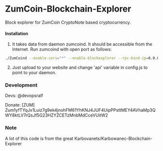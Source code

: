 # ZumCoin-Blockchain-Explorer
Block explorer for ZumCoin CryptoNote based cryptocurrency.

#### Installation

1) It takes data from daemon zumcoind. It should be accessible from the Internet. Run zumcoind with open port as follows:
```bash
./ZumCoind --enable-cors="*" --enable-blockexplorer --rpc-bind-ip=0.0.0.0 --rpc-bind-port=8211
```
2) Just upload to your website and change 'api' variable in config.js to point to your daemon.


### Development
Devs:
    @devopsralf

Donate: [ZUM] Zum1yfTYqJx1Luiz7g9ek4jnohFM61YhKNJ4JUF4UipPPsttMEY4AVhaMp3QWY8ktLV7rQsJf5G23HZYZCETzMnbMdCceVUitW2

### Note

A lot of this code is from the great Karbovanets/Karbowanec-Blockchain-Explorer
